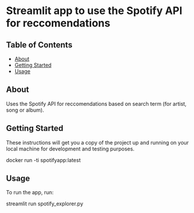 # Streamlit app to use the Spotify API for reccomendations 

## Table of Contents

- [About](#about)
- [Getting Started](#getting_started)
- [Usage](#usage)


## About <a name = "about"></a>

Uses the Spotify API for reccomendations based on search term (for artist, song or album).





## Getting Started <a name = "getting_started"></a>

These instructions will get you a copy of the project up and running on your local machine for development and testing purposes. 

docker run -ti spotifyapp:latest

## Usage <a name = "usage"></a>

To run the app, run:

streamlit run spotify_explorer.py




